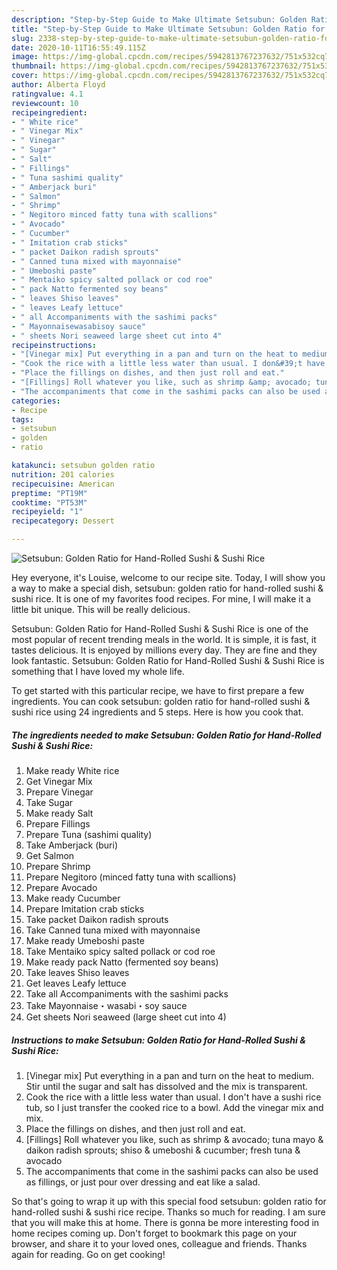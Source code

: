 ```yaml
---
description: "Step-by-Step Guide to Make Ultimate Setsubun: Golden Ratio for Hand-Rolled Sushi &amp;amp; Sushi Rice"
title: "Step-by-Step Guide to Make Ultimate Setsubun: Golden Ratio for Hand-Rolled Sushi &amp;amp; Sushi Rice"
slug: 2338-step-by-step-guide-to-make-ultimate-setsubun-golden-ratio-for-hand-rolled-sushi-and-amp-sushi-rice
date: 2020-10-11T16:55:49.115Z
image: https://img-global.cpcdn.com/recipes/5942813767237632/751x532cq70/setsubun-golden-ratio-for-hand-rolled-sushi-sushi-rice-recipe-main-photo.jpg
thumbnail: https://img-global.cpcdn.com/recipes/5942813767237632/751x532cq70/setsubun-golden-ratio-for-hand-rolled-sushi-sushi-rice-recipe-main-photo.jpg
cover: https://img-global.cpcdn.com/recipes/5942813767237632/751x532cq70/setsubun-golden-ratio-for-hand-rolled-sushi-sushi-rice-recipe-main-photo.jpg
author: Alberta Floyd
ratingvalue: 4.1
reviewcount: 10
recipeingredient:
- " White rice"
- " Vinegar Mix"
- " Vinegar"
- " Sugar"
- " Salt"
- " Fillings"
- " Tuna sashimi quality"
- " Amberjack buri"
- " Salmon"
- " Shrimp"
- " Negitoro minced fatty tuna with scallions"
- " Avocado"
- " Cucumber"
- " Imitation crab sticks"
- " packet Daikon radish sprouts"
- " Canned tuna mixed with mayonnaise"
- " Umeboshi paste"
- " Mentaiko spicy salted pollack or cod roe"
- " pack Natto fermented soy beans"
- " leaves Shiso leaves"
- " leaves Leafy lettuce"
- " all Accompaniments with the sashimi packs"
- " Mayonnaisewasabisoy sauce"
- " sheets Nori seaweed large sheet cut into 4"
recipeinstructions:
- "[Vinegar mix] Put everything in a pan and turn on the heat to medium. Stir until the sugar and salt has dissolved and the mix is transparent."
- "Cook the rice with a little less water than usual. I don&#39;t have a sushi rice tub, so I just transfer the cooked rice to a bowl. Add the vinegar mix and mix."
- "Place the fillings on dishes, and then just roll and eat."
- "[Fillings] Roll whatever you like, such as shrimp &amp; avocado; tuna mayo &amp; daikon radish sprouts; shiso &amp; umeboshi &amp; cucumber; fresh tuna &amp; avocado"
- "The accompaniments that come in the sashimi packs can also be used as fillings, or just pour over dressing and eat like a salad."
categories:
- Recipe
tags:
- setsubun
- golden
- ratio

katakunci: setsubun golden ratio 
nutrition: 201 calories
recipecuisine: American
preptime: "PT19M"
cooktime: "PT53M"
recipeyield: "1"
recipecategory: Dessert

---
```



![Setsubun: Golden Ratio for Hand-Rolled Sushi &amp; Sushi Rice](https://img-global.cpcdn.com/recipes/5942813767237632/751x532cq70/setsubun-golden-ratio-for-hand-rolled-sushi-sushi-rice-recipe-main-photo.jpg)

Hey everyone, it's Louise, welcome to our recipe site. Today, I will show you a way to make a special dish, setsubun: golden ratio for hand-rolled sushi &amp; sushi rice. It is one of my favorites food recipes. For mine, I will make it a little bit unique. This will be really delicious.

Setsubun: Golden Ratio for Hand-Rolled Sushi &amp; Sushi Rice is one of the most popular of recent trending meals in the world. It is simple, it is fast, it tastes delicious. It is enjoyed by millions every day. They are fine and they look fantastic. Setsubun: Golden Ratio for Hand-Rolled Sushi &amp; Sushi Rice is something that I have loved my whole life.




To get started with this particular recipe, we have to first prepare a few ingredients. You can cook setsubun: golden ratio for hand-rolled sushi &amp; sushi rice using 24 ingredients and 5 steps. Here is how you cook that.

<!--inarticleads1-->

##### The ingredients needed to make Setsubun: Golden Ratio for Hand-Rolled Sushi &amp; Sushi Rice:

1. Make ready  White rice
1. Get  Vinegar Mix
1. Prepare  Vinegar
1. Take  Sugar
1. Make ready  Salt
1. Prepare  Fillings
1. Prepare  Tuna (sashimi quality)
1. Take  Amberjack (buri)
1. Get  Salmon
1. Prepare  Shrimp
1. Prepare  Negitoro (minced fatty tuna with scallions)
1. Prepare  Avocado
1. Make ready  Cucumber
1. Prepare  Imitation crab sticks
1. Take  packet Daikon radish sprouts
1. Take  Canned tuna mixed with mayonnaise
1. Make ready  Umeboshi paste
1. Take  Mentaiko spicy salted pollack or cod roe
1. Make ready  pack Natto (fermented soy beans)
1. Take  leaves Shiso leaves
1. Get  leaves Leafy lettuce
1. Take  all Accompaniments with the sashimi packs
1. Take  Mayonnaise・wasabi・soy sauce
1. Get  sheets Nori seaweed (large sheet cut into 4)




<!--inarticleads2-->

##### Instructions to make Setsubun: Golden Ratio for Hand-Rolled Sushi &amp; Sushi Rice:

1. [Vinegar mix] Put everything in a pan and turn on the heat to medium. Stir until the sugar and salt has dissolved and the mix is transparent.
1. Cook the rice with a little less water than usual. I don&#39;t have a sushi rice tub, so I just transfer the cooked rice to a bowl. Add the vinegar mix and mix.
1. Place the fillings on dishes, and then just roll and eat.
1. [Fillings] Roll whatever you like, such as shrimp &amp; avocado; tuna mayo &amp; daikon radish sprouts; shiso &amp; umeboshi &amp; cucumber; fresh tuna &amp; avocado
1. The accompaniments that come in the sashimi packs can also be used as fillings, or just pour over dressing and eat like a salad.




So that's going to wrap it up with this special food setsubun: golden ratio for hand-rolled sushi &amp; sushi rice recipe. Thanks so much for reading. I am sure that you will make this at home. There is gonna be more interesting food in home recipes coming up. Don't forget to bookmark this page on your browser, and share it to your loved ones, colleague and friends. Thanks again for reading. Go on get cooking!
